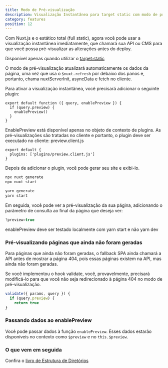 ```yaml
---
title: Modo de Pré-visualização
description: Visualização Instantânea para target static com modo de pré-visualização
category: features
position: 12
---
```


Com Nuxt.js e o estático total (full static), agora você pode usar a visualização instantânea imediatamente, que chamará sua API ou CMS para que você possa pré-visualizar as alterações antes do deploy.

<base-alert> Disponível apenas quando utilizar o [target:static](/docs/2.x/features/deployment-targets#static-hosting) </base-alert>

O modo de pré-visualização atualizará automaticamente os dados da página, uma vez que usa o `$nuxt.refresh` por debaixo dos panos e, portanto, chama nuxtServerInit, asyncData e fetch no cliente.

Para ativar a visualização instantânea, você precisará adicionar o seguinte plugin:

```js{}[plugins/preview.client.js]
export default function ({ query, enablePreview }) {
  if (query.preview) {
    enablePreview()
  }
}
```

<base-alert>
EnablePreview está disponível apenas no objeto de contexto de plugins. As pré-visualizações são tratadas no cliente e
portanto, o plugin deve ser executado no cliente: preview.client.js
</base-alert>

```js{}[nuxt.config.js]
export default {
  plugins: ['plugins/preview.client.js']
}
```

Depois de adicionar o plugin, você pode gerar seu site e exibi-lo.

<code-group>
<code-block label="npx" active>

```bash
npx nuxt generate
npx nuxt start
```

</code-block>
<code-block label="Yarn" >

```bash
yarn generate
yarn start
```

  </code-block>
</code-group>

Em seguida, você pode ver a pré-visualização da sua página, adicionando o parâmetro de consulta ao final da página que deseja ver:

```js
?preview=true
```

<base-alert>
enablePreview deve ser testado localmente com yarn start e não yarn
dev
</base-alert>

### Pré-visualizando páginas que ainda não foram geradas

Para páginas que ainda não foram geradas, o fallback SPA ainda chamará a API antes de mostrar a página 404, pois essas páginas existem na API, mas ainda não foram geradas.

Se você implementou o hook validate, você, provavelmente, precisará modificá-lo para que você não seja redirecionado à página 404 no modo de pré-visualização.

```js
validate({ params, query }) {
  if (query.preview) {
    return true
}
```

### Passando dados ao enablePreview

Você pode passar dados à função `enablePreview`. Esses dados estarão disponíveis no contexto como `$preview` e no `this.$preview`.

### O que vem em seguida

<base-alert type="next">

Confira o [livro de Estrutura de Diretórios](/docs/2.x/x/directory-structure/nuxt)

</base-alert>
